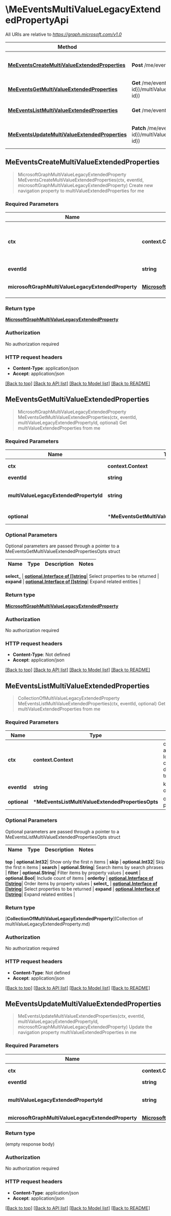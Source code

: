 # \MeEventsMultiValueLegacyExtendedPropertyApi

All URIs are relative to *https://graph.microsoft.com/v1.0*

Method | HTTP request | Description
------------- | ------------- | -------------
[**MeEventsCreateMultiValueExtendedProperties**](MeEventsMultiValueLegacyExtendedPropertyApi.md#MeEventsCreateMultiValueExtendedProperties) | **Post** /me/events({event-id})/multiValueExtendedProperties | Create new navigation property to multiValueExtendedProperties for me
[**MeEventsGetMultiValueExtendedProperties**](MeEventsMultiValueLegacyExtendedPropertyApi.md#MeEventsGetMultiValueExtendedProperties) | **Get** /me/events({event-id})/multiValueExtendedProperties({multiValueLegacyExtendedProperty-id}) | Get multiValueExtendedProperties from me
[**MeEventsListMultiValueExtendedProperties**](MeEventsMultiValueLegacyExtendedPropertyApi.md#MeEventsListMultiValueExtendedProperties) | **Get** /me/events({event-id})/multiValueExtendedProperties | Get multiValueExtendedProperties from me
[**MeEventsUpdateMultiValueExtendedProperties**](MeEventsMultiValueLegacyExtendedPropertyApi.md#MeEventsUpdateMultiValueExtendedProperties) | **Patch** /me/events({event-id})/multiValueExtendedProperties({multiValueLegacyExtendedProperty-id}) | Update the navigation property multiValueExtendedProperties in me



## MeEventsCreateMultiValueExtendedProperties

> MicrosoftGraphMultiValueLegacyExtendedProperty MeEventsCreateMultiValueExtendedProperties(ctx, eventId, microsoftGraphMultiValueLegacyExtendedProperty)
Create new navigation property to multiValueExtendedProperties for me

### Required Parameters


Name | Type | Description  | Notes
------------- | ------------- | ------------- | -------------
**ctx** | **context.Context** | context for authentication, logging, cancellation, deadlines, tracing, etc.
**eventId** | **string**| key: event-id of event | 
**microsoftGraphMultiValueLegacyExtendedProperty** | [**MicrosoftGraphMultiValueLegacyExtendedProperty**](MicrosoftGraphMultiValueLegacyExtendedProperty.md)| New navigation property | 

### Return type

[**MicrosoftGraphMultiValueLegacyExtendedProperty**](microsoft.graph.multiValueLegacyExtendedProperty.md)

### Authorization

No authorization required

### HTTP request headers

- **Content-Type**: application/json
- **Accept**: application/json

[[Back to top]](#) [[Back to API list]](../README.md#documentation-for-api-endpoints)
[[Back to Model list]](../README.md#documentation-for-models)
[[Back to README]](../README.md)


## MeEventsGetMultiValueExtendedProperties

> MicrosoftGraphMultiValueLegacyExtendedProperty MeEventsGetMultiValueExtendedProperties(ctx, eventId, multiValueLegacyExtendedPropertyId, optional)
Get multiValueExtendedProperties from me

### Required Parameters


Name | Type | Description  | Notes
------------- | ------------- | ------------- | -------------
**ctx** | **context.Context** | context for authentication, logging, cancellation, deadlines, tracing, etc.
**eventId** | **string**| key: event-id of event | 
**multiValueLegacyExtendedPropertyId** | **string**| key: multiValueLegacyExtendedProperty-id of multiValueLegacyExtendedProperty | 
 **optional** | ***MeEventsGetMultiValueExtendedPropertiesOpts** | optional parameters | nil if no parameters

### Optional Parameters

Optional parameters are passed through a pointer to a MeEventsGetMultiValueExtendedPropertiesOpts struct


Name | Type | Description  | Notes
------------- | ------------- | ------------- | -------------


 **select_** | [**optional.Interface of []string**](string.md)| Select properties to be returned | 
 **expand** | [**optional.Interface of []string**](string.md)| Expand related entities | 

### Return type

[**MicrosoftGraphMultiValueLegacyExtendedProperty**](microsoft.graph.multiValueLegacyExtendedProperty.md)

### Authorization

No authorization required

### HTTP request headers

- **Content-Type**: Not defined
- **Accept**: application/json

[[Back to top]](#) [[Back to API list]](../README.md#documentation-for-api-endpoints)
[[Back to Model list]](../README.md#documentation-for-models)
[[Back to README]](../README.md)


## MeEventsListMultiValueExtendedProperties

> CollectionOfMultiValueLegacyExtendedProperty MeEventsListMultiValueExtendedProperties(ctx, eventId, optional)
Get multiValueExtendedProperties from me

### Required Parameters


Name | Type | Description  | Notes
------------- | ------------- | ------------- | -------------
**ctx** | **context.Context** | context for authentication, logging, cancellation, deadlines, tracing, etc.
**eventId** | **string**| key: event-id of event | 
 **optional** | ***MeEventsListMultiValueExtendedPropertiesOpts** | optional parameters | nil if no parameters

### Optional Parameters

Optional parameters are passed through a pointer to a MeEventsListMultiValueExtendedPropertiesOpts struct


Name | Type | Description  | Notes
------------- | ------------- | ------------- | -------------

 **top** | **optional.Int32**| Show only the first n items | 
 **skip** | **optional.Int32**| Skip the first n items | 
 **search** | **optional.String**| Search items by search phrases | 
 **filter** | **optional.String**| Filter items by property values | 
 **count** | **optional.Bool**| Include count of items | 
 **orderby** | [**optional.Interface of []string**](string.md)| Order items by property values | 
 **select_** | [**optional.Interface of []string**](string.md)| Select properties to be returned | 
 **expand** | [**optional.Interface of []string**](string.md)| Expand related entities | 

### Return type

[**CollectionOfMultiValueLegacyExtendedProperty**](Collection of multiValueLegacyExtendedProperty.md)

### Authorization

No authorization required

### HTTP request headers

- **Content-Type**: Not defined
- **Accept**: application/json

[[Back to top]](#) [[Back to API list]](../README.md#documentation-for-api-endpoints)
[[Back to Model list]](../README.md#documentation-for-models)
[[Back to README]](../README.md)


## MeEventsUpdateMultiValueExtendedProperties

> MeEventsUpdateMultiValueExtendedProperties(ctx, eventId, multiValueLegacyExtendedPropertyId, microsoftGraphMultiValueLegacyExtendedProperty)
Update the navigation property multiValueExtendedProperties in me

### Required Parameters


Name | Type | Description  | Notes
------------- | ------------- | ------------- | -------------
**ctx** | **context.Context** | context for authentication, logging, cancellation, deadlines, tracing, etc.
**eventId** | **string**| key: event-id of event | 
**multiValueLegacyExtendedPropertyId** | **string**| key: multiValueLegacyExtendedProperty-id of multiValueLegacyExtendedProperty | 
**microsoftGraphMultiValueLegacyExtendedProperty** | [**MicrosoftGraphMultiValueLegacyExtendedProperty**](MicrosoftGraphMultiValueLegacyExtendedProperty.md)| New navigation property values | 

### Return type

 (empty response body)

### Authorization

No authorization required

### HTTP request headers

- **Content-Type**: application/json
- **Accept**: application/json

[[Back to top]](#) [[Back to API list]](../README.md#documentation-for-api-endpoints)
[[Back to Model list]](../README.md#documentation-for-models)
[[Back to README]](../README.md)

